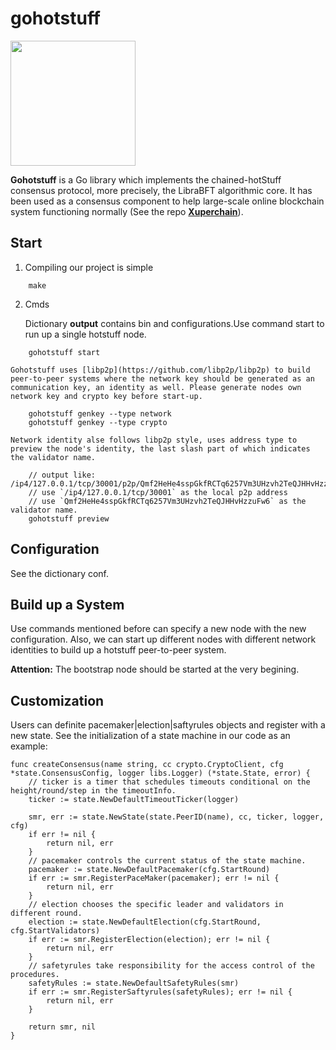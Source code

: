 # gohotstuff

<img src="https://github.com/aucusaga/gohotstuff/blob/main/image/hot_gopher.png" width = "200" height = "200"/>

**Gohotstuff** is a Go library which implements the chained-hotStuff consensus protocol, more precisely, the LibraBFT algorithmic core. It has been used as a consensus component to help large-scale online blockchain system  functioning normally (See the repo **[Xuperchain](https://github.com/xuperchain/xuperchain)**).


Start
------------------
1. Compiling our project is simple
~~~ shell
	make
~~~
2. Cmds
	
    Dictionary **output** contains bin and configurations.Use command start to run up a single hotstuff node.
~~~ shell
	gohotstuff start
~~~ 
    Gohotstuff uses [libp2p](https://github.com/libp2p/libp2p) to build peer-to-peer systems where the network key should be generated as an communication key, an identity as well. Please generate nodes own network key and crypto key before start-up.
~~~ shell
	gohotstuff genkey --type network
    gohotstuff genkey --type crypto
~~~ 
	Network identity alse follows libp2p style, uses address type to preview the node's identity, the last slash part of which indicates the validator name.
~~~ shell
    // output like: /ip4/127.0.0.1/tcp/30001/p2p/Qmf2HeHe4sspGkfRCTq6257Vm3UHzvh2TeQJHHvHzzuFw6
    // use `/ip4/127.0.0.1/tcp/30001` as the local p2p address
    // use `Qmf2HeHe4sspGkfRCTq6257Vm3UHzvh2TeQJHHvHzzuFw6` as the validator name.
    gohotstuff preview
~~~ 

Configuration
------------------
See the dictionary conf.


Build up a System
-------------------
Use commands mentioned before can specify a new node with the new configuration. Also, we can start up different nodes with different network identities to build up a hotstuff peer-to-peer system.

**Attention:** The bootstrap node should be started at the very begining.

Customization
------------------
Users can definite pacemaker|election|saftyrules objects and register with a new state.
See the initialization of a state machine in our code as an example:
~~~ golang
func createConsensus(name string, cc crypto.CryptoClient, cfg *state.ConsensusConfig, logger libs.Logger) (*state.State, error) {
	// ticker is a timer that schedules timeouts conditional on the height/round/step in the timeoutInfo.
	ticker := state.NewDefaultTimeoutTicker(logger)

	smr, err := state.NewState(state.PeerID(name), cc, ticker, logger, cfg)
	if err != nil {
		return nil, err
	}
	// pacemaker controls the current status of the state machine.
	pacemaker := state.NewDefaultPacemaker(cfg.StartRound)
	if err := smr.RegisterPaceMaker(pacemaker); err != nil {
		return nil, err
	}
	// election chooses the specific leader and validators in different round.
	election := state.NewDefaultElection(cfg.StartRound, cfg.StartValidators)
	if err := smr.RegisterElection(election); err != nil {
		return nil, err
	}
	// safetyrules take responsibility for the access control of the procedures.
	safetyRules := state.NewDefaultSafetyRules(smr)
	if err := smr.RegisterSaftyrules(safetyRules); err != nil {
		return nil, err
	}

	return smr, nil
}
~~~
